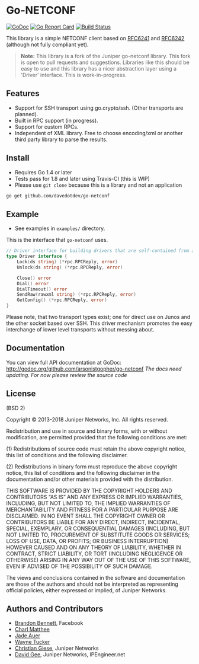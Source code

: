 # Go-NETCONF

[![GoDoc](https://godoc.org/github.com/davedotdev/go-netconf/netconf?status.svg)](https://godoc.org/github.com/davedotdev/go-netconf/netconf)
[![Go Report Card](https://goreportcard.com/badge/github.com/davedotdev/go-netconf)](https://goreportcard.com/report/github.com/davedotdev/go-netconf)
[![Build Status](https://travis-ci.org/davedotdev/go-netconf.svg?branch=master)](https://travis-ci.org/davedotdev/go-netconf)

This library is a simple NETCONF client based on [RFC6241](http://tools.ietf.org/html/rfc6241) and [RFC6242](http://tools.ietf.org/html/rfc6242) (although not fully compliant yet).

> **Note:** This library is a fork of the Juniper go-netconf library. This fork is open to pull requests and suggestions. Libraries like this should be easy to use and this library has a nicer abstraction layer using a 'Driver' interface. This is work-in-progress.

## Features
* Support for SSH transport using go.crypto/ssh. (Other transports are planned).
* Built in RPC support (in progress).
* Support for custom RPCs.
* Independent of XML library.  Free to choose encoding/xml or another third party library to parse the results.

## Install
* Requires Go 1.4 or later
* Tests pass for 1.8 and later using Travis-CI (this is WIP)
* Please use `git clone` because this is a library and not an application

```bash
go get github.com/davedotdev/go-netconf
```

## Example
* See examples in `examples/` directory.

This is the interface that `go-netconf` uses.

```go
// Driver interface for building drivers that are self-contained from a user's perspective.
type Driver interface {
	Lock(ds string) (*rpc.RPCReply, error)
	Unlock(ds string) (*rpc.RPCReply, error)

	Close() error
	Dial() error
	DialTimeout() error
	SendRaw(rawxml string) (*rpc.RPCReply, error)
	GetConfig() (*rpc.RPCReply, error)
}
```

Please note, that two transport types exist; one for direct use on Junos and the other socket based over SSH. This driver mechanism promotes the easy interchange of lower level transports without messing about.

## Documentation
You can view full API documentation at GoDoc: http://godoc.org/github.com/arsonistgopher/go-netconf
*The docs need updating. For now please review the source code*

## License
(BSD 2)

Copyright © 2013-2018 Juniper Networks, Inc. All rights reserved.

Redistribution and use in source and binary forms, with or without modification, are permitted provided that the following conditions are met:

(1) Redistributions of source code must retain the above copyright notice, this list of conditions and the following disclaimer.

(2) Redistributions in binary form must reproduce the above copyright notice, this list of conditions and the following disclaimer in the documentation and/or other materials provided with the distribution.

THIS SOFTWARE IS PROVIDED BY THE COPYRIGHT HOLDERS AND CONTRIBUTORS “AS IS” AND ANY EXPRESS OR IMPLIED WARRANTIES, INCLUDING, BUT NOT LIMITED TO, THE IMPLIED WARRANTIES OF MERCHANTABILITY AND FITNESS FOR A PARTICULAR PURPOSE ARE DISCLAIMED. IN NO EVENT SHALL THE COPYRIGHT OWNER OR CONTRIBUTORS BE LIABLE FOR ANY DIRECT, INDIRECT, INCIDENTAL, SPECIAL, EXEMPLARY, OR CONSEQUENTIAL DAMAGES (INCLUDING, BUT NOT LIMITED TO, PROCUREMENT OF SUBSTITUTE GOODS OR SERVICES; LOSS OF USE, DATA, OR PROFITS; OR BUSINESS INTERRUPTION) HOWEVER CAUSED AND ON ANY THEORY OF LIABILITY, WHETHER IN CONTRACT, STRICT LIABILITY, OR TORT (INCLUDING NEGLIGENCE OR OTHERWISE) ARISING IN ANY WAY OUT OF THE USE OF THIS SOFTWARE, EVEN IF ADVISED OF THE POSSIBILITY OF SUCH DAMAGE.

The views and conclusions contained in the software and documentation are those of the authors and should not be interpreted as representing official policies, either expressed or implied, of Juniper Networks.

Authors and Contributors
------------------------
* [Brandon Bennett](https://github.com/nemith), Facebook
* [Charl Matthee](https://github.com/charl)
* [Jade Auer](https://github.com/jda)
* [Wayne Tucker](https://github.com/wtucker)
* [Christian Giese](https://github.com/GIC-de), Juniper Networks
* [David Gee](https://github.com/davedotdev), Juniper Networks, IPEngineer.net
